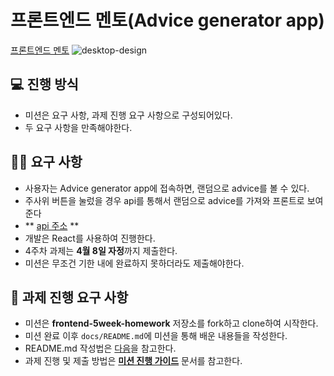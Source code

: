 # 프론트엔드 멘토(Advice generator app)
[프론트엔드 멘토](https://www.frontendmentor.io/challenges/advice-generator-app-QdUG-13db)
![desktop-design](https://github.com/CNU-Likelion/frontend-5week-homework/assets/67012995/c814e01e-88bd-4021-997f-244589992c75)



## 💻 진행 방식

- 미션은 요구 사항, 과제 진행 요구 사항으로 구성되어있다.
- 두 요구 사항을 만족해야한다.

## 🧑‍💻 요구 사항
- 사용자는 Advice generator app에 접속하면, 랜덤으로 advice를 볼 수 있다.
- 주사위 버튼을 눌렀을 경우 api를 통해서 랜덤으로 advice를 가져와 프론트로 보여준다
- ** [api 주소](https://api.adviceslip.com/) **
- 개발은 React를 사용하여 진행한다.
- 4주차 과제는 **4월 8일 자정**까지 제출한다.
- 미션은 무조건 기한 내에 완료하지 못하더라도 제출해야한다.

## 🚀 과제 진행 요구 사항

- 미션은 **frontend-5week-homework** 저장소를 fork하고 clone하여 시작한다.
- 미션 완료 이후 `docs/README.md`에 미션을 통해 배운 내용들을 작성한다.
- README.md 작성법은 [다음](https://commonmark.org/help/)을 참고한다.
- 과제 진행 및 제출 방법은 **[미션 진행 가이드](https://www.notion.so/f0571981555d4509839b9db8d5382162?pvs=21)** 문서를 참고한다.
